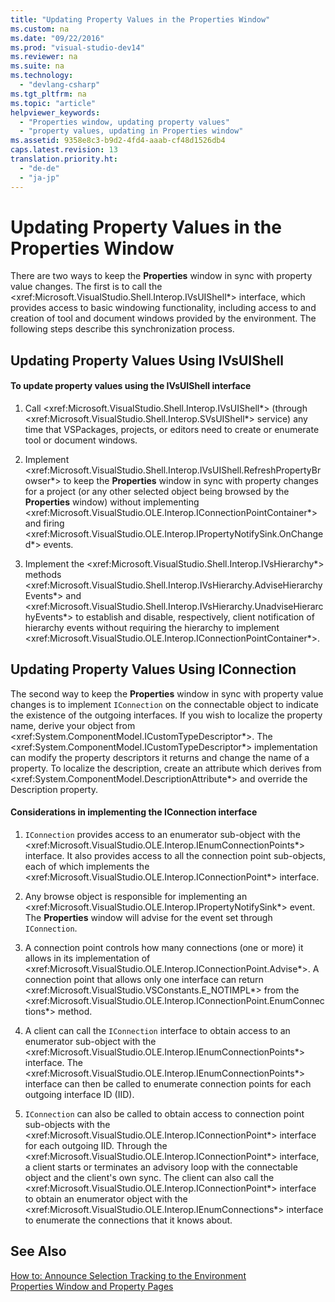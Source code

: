 ```yaml
---
title: "Updating Property Values in the Properties Window"
ms.custom: na
ms.date: "09/22/2016"
ms.prod: "visual-studio-dev14"
ms.reviewer: na
ms.suite: na
ms.technology: 
  - "devlang-csharp"
ms.tgt_pltfrm: na
ms.topic: "article"
helpviewer_keywords: 
  - "Properties window, updating property values"
  - "property values, updating in Properties window"
ms.assetid: 9358e8c3-b9d2-4fd4-aaab-cf48d1526db4
caps.latest.revision: 13
translation.priority.ht: 
  - "de-de"
  - "ja-jp"
---
```

# Updating Property Values in the Properties Window
There are two ways to keep the **Properties** window in sync with property value changes. The first is to call the \<xref:Microsoft.VisualStudio.Shell.Interop.IVsUIShell*> interface, which provides access to basic windowing functionality, including access to and creation of tool and document windows provided by the environment. The following steps describe this synchronization process.  
  
## Updating Property Values Using IVsUIShell  
  
#### To update property values using the IVsUIShell interface  
  
1.  Call \<xref:Microsoft.VisualStudio.Shell.Interop.IVsUIShell*> (through \<xref:Microsoft.VisualStudio.Shell.Interop.SVsUIShell*> service) any time that VSPackages, projects, or editors need to create or enumerate tool or document windows.  
  
2.  Implement \<xref:Microsoft.VisualStudio.Shell.Interop.IVsUIShell.RefreshPropertyBrowser*> to keep the **Properties** window in sync with property changes for a project (or any other selected object being browsed by the **Properties** window) without implementing \<xref:Microsoft.VisualStudio.OLE.Interop.IConnectionPointContainer*> and firing \<xref:Microsoft.VisualStudio.OLE.Interop.IPropertyNotifySink.OnChanged*> events.  
  
3.  Implement the \<xref:Microsoft.VisualStudio.Shell.Interop.IVsHierarchy*> methods \<xref:Microsoft.VisualStudio.Shell.Interop.IVsHierarchy.AdviseHierarchyEvents*> and \<xref:Microsoft.VisualStudio.Shell.Interop.IVsHierarchy.UnadviseHierarchyEvents*> to establish and disable, respectively, client notification of hierarchy events without requiring the hierarchy to implement \<xref:Microsoft.VisualStudio.OLE.Interop.IConnectionPointContainer*>.  
  
## Updating Property Values Using IConnection  
 The second way to keep the **Properties** window in sync with property value changes is to implement `IConnection` on the connectable object to indicate the existence of the outgoing interfaces. If you wish to localize the property name, derive your object from \<xref:System.ComponentModel.ICustomTypeDescriptor*>. The \<xref:System.ComponentModel.ICustomTypeDescriptor*> implementation can modify the property descriptors it returns and change the name of a property. To localize the description, create an attribute which derives from \<xref:System.ComponentModel.DescriptionAttribute*> and override the Description property.  
  
#### Considerations in implementing the IConnection interface  
  
1.  `IConnection` provides access to an enumerator sub-object with the \<xref:Microsoft.VisualStudio.OLE.Interop.IEnumConnectionPoints*> interface. It also provides access to all the connection point sub-objects, each of which implements the \<xref:Microsoft.VisualStudio.OLE.Interop.IConnectionPoint*> interface.  
  
2.  Any browse object is responsible for implementing an \<xref:Microsoft.VisualStudio.OLE.Interop.IPropertyNotifySink*> event. The **Properties** window will advise for the event set through `IConnection`.  
  
3.  A connection point controls how many connections (one or more) it allows in its implementation of \<xref:Microsoft.VisualStudio.OLE.Interop.IConnectionPoint.Advise*>. A connection point that allows only one interface can return \<xref:Microsoft.VisualStudio.VSConstants.E_NOTIMPL*> from the \<xref:Microsoft.VisualStudio.OLE.Interop.IConnectionPoint.EnumConnections*> method.  
  
4.  A client can call the `IConnection` interface to obtain access to an enumerator sub-object with the \<xref:Microsoft.VisualStudio.OLE.Interop.IEnumConnectionPoints*> interface. The \<xref:Microsoft.VisualStudio.OLE.Interop.IEnumConnectionPoints*> interface can then be called to enumerate connection points for each outgoing interface ID (IID).  
  
5.  `IConnection` can also be called to obtain access to connection point sub-objects with the \<xref:Microsoft.VisualStudio.OLE.Interop.IConnectionPoint*> interface for each outgoing IID. Through the \<xref:Microsoft.VisualStudio.OLE.Interop.IConnectionPoint*> interface, a client starts or terminates an advisory loop with the connectable object and the client's own sync. The client can also call the \<xref:Microsoft.VisualStudio.OLE.Interop.IConnectionPoint*> interface to obtain an enumerator object with the \<xref:Microsoft.VisualStudio.OLE.Interop.IEnumConnections*> interface to enumerate the connections that it knows about.  
  
## See Also  
 [How to: Announce Selection Tracking to the Environment](../vs140/announcing-property-window-selection-tracking.md)   
 [Properties Window and Property Pages](../vs140/extending-properties.md)